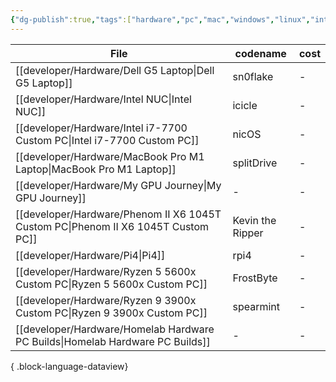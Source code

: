 ```yaml
---
{"dg-publish":true,"tags":["hardware","pc","mac","windows","linux","intel","amd"],"permalink":"/developer/Hardware/Homelab Hardware PC Builds/","dgPassFrontmatter":true}
---
```



| File                                                                                 | codename         | cost |
| ------------------------------------------------------------------------------------ | ---------------- | ---- |
| [[developer/Hardware/Dell G5 Laptop\|Dell G5 Laptop]]                             | sn0flake         | \-   |
| [[developer/Hardware/Intel NUC\|Intel NUC]]                                       | icicle           | \-   |
| [[developer/Hardware/Intel i7-7700 Custom PC\|Intel i7-7700 Custom PC]]           | nicOS            | \-   |
| [[developer/Hardware/MacBook Pro M1 Laptop\|MacBook Pro M1 Laptop]]               | splitDrive       | \-   |
| [[developer/Hardware/My GPU Journey\|My GPU Journey]]                             | \-               | \-   |
| [[developer/Hardware/Phenom II X6 1045T Custom PC\|Phenom II X6 1045T Custom PC]] | Kevin the Ripper | \-   |
| [[developer/Hardware/Pi4\|Pi4]]                                                   | rpi4             | \-   |
| [[developer/Hardware/Ryzen 5 5600x Custom PC\|Ryzen 5 5600x Custom PC]]           | FrostByte        | \-   |
| [[developer/Hardware/Ryzen 9 3900x Custom PC\|Ryzen 9 3900x Custom PC]]           | spearmint        | \-   |
| [[developer/Hardware/Homelab Hardware PC Builds\|Homelab Hardware PC Builds]]     | \-               | \-   |

{ .block-language-dataview}